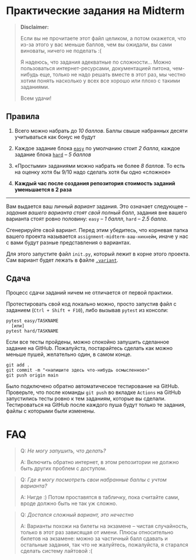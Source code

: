 # Практические задания на Midterm

> **Disclaimer:**
>
> Если вы не прочитаете этот файл целиком, а потом окажется, что из-за этого у вас меньше баллов, чем вы ожидали,
> вы сами виноваты, ничего не поделать :(
>
> Я надеюсь, что задания адекватные по сложности... Можно пользоваться интернет-ресурсами, документацией питона, 
> чем-нибудь еще, только не надо решать вместе в этот раз, мы честно хотим понять насколько у всех все хорошо или плохо 
> с такими заданиями.
> 
> Всем удачи!

## Правила

1. Всего можно набрать до *10 баллов*. Баллы свыше набранных десяти учитываться как бонус не будут

2. Каждое задание блока [`easy`](easy) по умолчанию стоит *2 балла*, каждое задание блока [`hard`](hard) &ndash; *5
   баллов*

3. &laquo;Простыми&raquo; заданиями можно набрать не более *8 баллов*. То есть на оценку хотя бы 9/10 надо сделать хотя
   бы одно &laquo;сложное&raquo;

4. **Каждый час после создания репозитория стоимость заданий уменьшается в 2 раза**

---

Вам выдается ваш личный _вариант_ задания. Это означает следующее &ndash; _задания вашего варианта стоят свой полный
балл_, задания вне вашего варианта стоят ровно половину: `easy` &ndash; _1 баллл_, `hard` &ndash; _2.5 балла_.

Сгенерируйте свой вариант. Перед этим убедитесь, что корневая папка вашего проекта называется
`assignment-midterm-ваш-никнейм`, иначе у нас с вами будут разные представления о вариантах.

Для этого запустите файл `init.py`, который лежит в корне этого проекта. Сам вариант будет лежать в
файле [`.variant`](.variant).

## Сдача

Процесс сдачи заданий ничем не отличается от первой практики.

Протестировать свой код локально можно, просто запустив файл с заданием (`Ctrl + Shift + F10`), либо вызывав `pytest` из
консоли:

```shell
pytest easy/TASKNAME
  [или]
pytest hard/TASKNAME
```

Если все тесты пройдены, можно спокойно запушить сделанное задание на GitHub. Пожалуйста, постарайтесь сделать как можно
меньше пушей, желательно один, в самом конце.

```shell
git add .
git commit -m "<напишите здесь что-нибудь осмысленное>"
git push origin main
```

Было подключено обратно автоматическое тестирование на GitHub. Проверьте, что после команды `git push` во
вкладке `Actions` на GitHub запустились тесты ровно к тем заданиям, которые вы сделали. Тестироваться на GitHub после
каждого пуша будут только те задания, файлы с которыми были изменены.

# FAQ

> Q: _Не могу запушить, что делать?_
>
> A: Включить обратно интернет, в этом репозитории не должно быть других проблем с доступом.

> Q: _Где я могу посмотреть свои набранные баллы с учтом варианта?_
>
> A: Нигде :) Потом проставятся в табличку, пока считайте сами, вроде должно быть не так уж сложно.

> Q: _Достался сложный вариант, это нечестно_
>
> A: Варианты похожи на билеты на экзамене &ndash; чистая случайность, только в этот раз зависящая от имени. Плюсы
> относительно билетов на экзамене: можно за частичный балл сдавать и остальные задания, так что не жалуйтесь,
> пожалуйста, я старался сделать систему лайтовой :(
